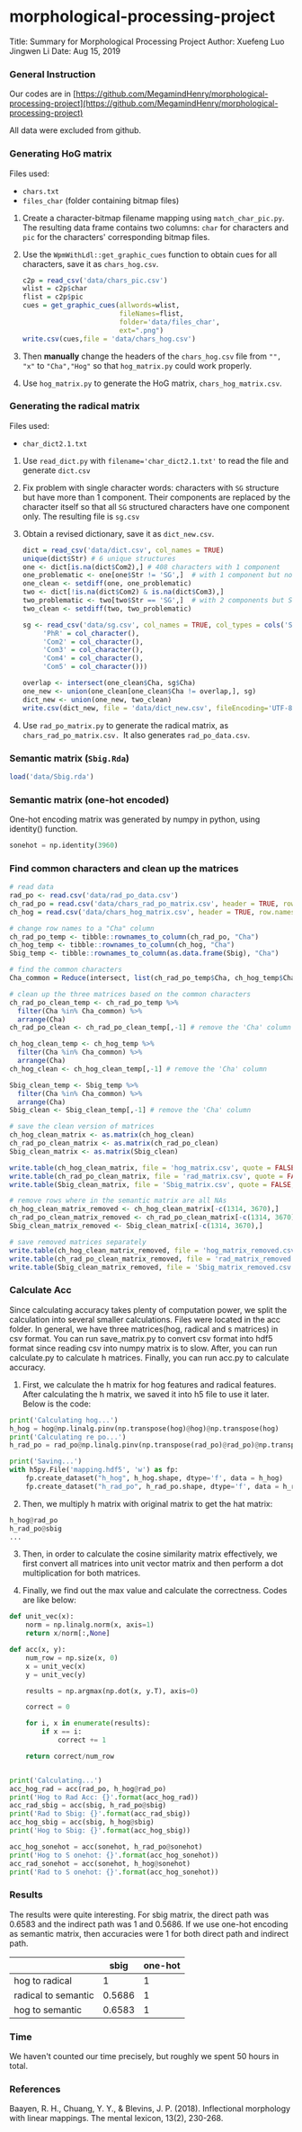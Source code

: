 # morphological-processing-project
Title:	Summary for Morphological Processing Project 
Author: Xuefeng Luo
		Jingwen Li
Date:	Aug 15, 2019

### General Instruction

Our codes are in [https://github.com/MegamindHenry/morphological-processing-project](https://github.com/MegamindHenry/morphological-processing-project)

All data were excluded from github.


###  Generating HoG matrix

Files used:

- `chars.txt`
- `files_char` (folder containing bitmap files)

1. Create a character-bitmap filename mapping using `match_char_pic.py`. The resulting data frame contains two columns: `char` for characters and `pic` for the characters' corresponding bitmap files.

2. Use the `WpmWithLdl::get_graphic_cues` function to obtain cues for all characters, save it as `chars_hog.csv`.

   ```R
   c2p = read_csv('data/chars_pic.csv')
   wlist = c2p$char
   flist = c2p$pic
   cues = get_graphic_cues(allwords=wlist,
                           fileNames=flist,
                           folder='data/files_char',
                           ext=".png")
   write.csv(cues,file = 'data/chars_hog.csv')
   ```

3.  Then **manually** change the headers of the `chars_hog.csv` file from `"", "x"` to `"Cha","Hog"` so that `hog_matrix.py` could work properly.

4.  Use `hog_matrix.py` to generate the HoG matrix,  `chars_hog_matrix.csv`.



### Generating the radical matrix

Files used:

- `char_dict2.1.txt`

1.  Use `read_dict.py`  with `filename='char_dict2.1.txt'`  to read the file and generate `dict.csv`

2.  Fix problem with single character words: characters with `SG` structure but have more than 1 component. Their components are replaced by the character itself so that all `SG` structured characters have one component only. The resulting file is `sg.csv`

3. Obtain a revised dictionary, save it as `dict_new.csv`.

   ```R
   dict = read_csv('data/dict.csv', col_names = TRUE)
   unique(dict$Str) # 6 unique structures 
   one <- dict[is.na(dict$Com2),] # 408 characters with 1 component
   one_problematic <- one[one$Str != 'SG',]  # with 1 component but not SG structure
   one_clean <- setdiff(one, one_problematic)
   two <- dict[!is.na(dict$Com2) & is.na(dict$Com3),]
   two_problematic <- two[two$Str == 'SG',]  # with 2 components but SG structure
   two_clean <- setdiff(two, two_problematic)
   
   sg <- read_csv('data/sg.csv', col_names = TRUE, col_types = cols('SeR'=col_character(),
        'PhR' = col_character(),
        'Com2' = col_character(),
        'Com3' = col_character(),
        'Com4' = col_character(),
        'Com5' = col_character()))
   
   overlap <- intersect(one_clean$Cha, sg$Cha)
   one_new <- union(one_clean[one_clean$Cha != overlap,], sg)
   dict_new <- union(one_new, two_clean)
   write.csv(dict_new, file = 'data/dict_new.csv', fileEncoding='UTF-8', row.names = FALSE, quote = FALSE)
   ```

4. Use `rad_po_matrix.py` to generate the radical matrix, as `chars_rad_po_matrix.csv. `It also generates `rad_po_data.csv`. 

### Semantic matrix (`Sbig.Rda`)

```R
load('data/Sbig.rda')
```



### Semantic matrix (one-hot encoded)

One-hot encoding matrix was generated by numpy in python, using identity() function.

```python
sonehot = np.identity(3960)
```



### Find common characters and clean up the matrices

```R
# read data
rad_po <- read.csv('data/rad_po_data.csv')
ch_rad_po = read.csv('data/chars_rad_po_matrix.csv', header = TRUE, row.names = 1)
ch_hog = read.csv('data/chars_hog_matrix.csv', header = TRUE, row.names = 1)

# change row names to a "Cha" column
ch_rad_po_temp <- tibble::rownames_to_column(ch_rad_po, "Cha")
ch_hog_temp <- tibble::rownames_to_column(ch_hog, "Cha")
Sbig_temp <- tibble::rownames_to_column(as.data.frame(Sbig), "Cha")

# find the common characters
Cha_common = Reduce(intersect, list(ch_rad_po_temp$Cha, ch_hog_temp$Cha,Sbig_temp$Cha))

# clean up the three matrices based on the common characters
ch_rad_po_clean_temp <- ch_rad_po_temp %>%
  filter(Cha %in% Cha_common) %>%
  arrange(Cha)
ch_rad_po_clean <- ch_rad_po_clean_temp[,-1] # remove the 'Cha' column

ch_hog_clean_temp <- ch_hog_temp %>%
  filter(Cha %in% Cha_common) %>%
  arrange(Cha)
ch_hog_clean <- ch_hog_clean_temp[,-1] # remove the 'Cha' column

Sbig_clean_temp <- Sbig_temp %>%
  filter(Cha %in% Cha_common) %>%
  arrange(Cha)
Sbig_clean <- Sbig_clean_temp[,-1] # remove the 'Cha' column

# save the clean version of matrices
ch_hog_clean_matrix <- as.matrix(ch_hog_clean)
ch_rad_po_clean_matrix <- as.matrix(ch_rad_po_clean)
Sbig_clean_matrix <- as.matrix(Sbig_clean)

write.table(ch_hog_clean_matrix, file = 'hog_matrix.csv', quote = FALSE, sep = ",", row.names = FALSE, col.names = FALSE, fileEncoding = "UTF-8")
write.table(ch_rad_po_clean_matrix, file = 'rad_matrix.csv', quote = FALSE, sep = ",", row.names = FALSE, col.names = FALSE, fileEncoding = "UTF-8")
write.table(Sbig_clean_matrix, file = 'Sbig_matrix.csv', quote = FALSE, sep = ",", row.names = FALSE, col.names = FALSE, fileEncoding = "UTF-8")

# remove rows where in the semantic matrix are all NAs
ch_hog_clean_matrix_removed <- ch_hog_clean_matrix[-c(1314, 3670),]
ch_rad_po_clean_matrix_removed <- ch_rad_po_clean_matrix[-c(1314, 3670),]
Sbig_clean_matrix_removed <- Sbig_clean_matrix[-c(1314, 3670),]

# save removed matrices separately
write.table(ch_hog_clean_matrix_removed, file = 'hog_matrix_removed.csv', quote = FALSE, sep = ",", row.names = FALSE, col.names = FALSE, fileEncoding = "UTF-8")
write.table(ch_rad_po_clean_matrix_removed, file = 'rad_matrix_removed.csv', quote = FALSE, sep = ",", row.names = FALSE, col.names = FALSE, fileEncoding = "UTF-8")
write.table(Sbig_clean_matrix_removed, file = 'Sbig_matrix_removed.csv', quote = FALSE, sep = ",", row.names = FALSE, col.names = FALSE, fileEncoding = "UTF-8")
```



### Calculate Acc

Since calculating accuracy takes plenty of computation power, we split the calculation into several smaller calculations. Files were located in the acc folder. In general, we have three matrices(hog, radical and s matrices) in csv format. You can run save_matrix.py to convert csv format into hdf5 format since reading csv into numpy matrix is to slow. After, you can run calculate.py to calculate h matrices. Finally, you can run acc.py to calculate accuracy.


1. First, we calculate the h matrix for hog features and radical features. After calculating the h matrix, we saved it into h5 file to use it later. Below is the code:

```python
print('Calculating hog...')
h_hog = hog@np.linalg.pinv(np.transpose(hog)@hog)@np.transpose(hog)
print('Calculating re po...')
h_rad_po = rad_po@np.linalg.pinv(np.transpose(rad_po)@rad_po)@np.transpose(rad_po)

print('Saving...')
with h5py.File('mapping.hdf5', 'w') as fp:
	fp.create_dataset("h_hog", h_hog.shape, dtype='f', data = h_hog)
	fp.create_dataset("h_rad_po", h_rad_po.shape, dtype='f', data = h_rad_po)
```

2. Then, we multiply h matrix with original matrix to get the hat matrix:
```python
h_hog@rad_po
h_rad_po@sbig
...
```

3. Then, in order to calculate the cosine similarity matrix effectively, we first convert all matrices into unit vector matrix and then perform a dot multiplication for both matrices.

4. Finally, we find out the max value and calculate the correctness. Codes are like below:


```python
def unit_vec(x):
	norm = np.linalg.norm(x, axis=1)
	return x/norm[:,None]

def acc(x, y):
	num_row = np.size(x, 0)
	x = unit_vec(x)
	y = unit_vec(y)

	results = np.argmax(np.dot(x, y.T), axis=0)

	correct = 0

	for i, x in enumerate(results):
		if x == i:
			correct += 1

	return correct/num_row


print('Calculating...')
acc_hog_rad = acc(rad_po, h_hog@rad_po)
print('Hog to Rad Acc: {}'.format(acc_hog_rad))
acc_rad_sbig = acc(sbig, h_rad_po@sbig)
print('Rad to Sbig: {}'.format(acc_rad_sbig))
acc_hog_sbig = acc(sbig, h_hog@sbig)
print('Hog to Sbig: {}'.format(acc_hog_sbig))

acc_hog_sonehot = acc(sonehot, h_rad_po@sonehot)
print('Hog to S onehot: {}'.format(acc_hog_sonehot))
acc_rad_sonehot = acc(sonehot, h_hog@sonehot)
print('Rad to S onehot: {}'.format(acc_hog_sonehot))
```

### Results

The results were quite interesting. For sbig matrix, the direct path was 0.6583 and the indirect path was 1 and 0.5686. If we use one-hot encoding as semantic matrix, then accuracies were 1 for both direct path and indirect path.

|                     | sbig   | one-hot |
|---------------------|--------|---------|
| hog to radical      | 1      | 1       |
| radical to semantic | 0.5686 | 1       |
| hog to semantic     | 0.6583 | 1       |

### Time

We haven't counted our time precisely, but roughly we spent 50 hours in total.

### References

Baayen, R. H., Chuang, Y. Y., & Blevins, J. P. (2018). Inflectional morphology with linear mappings. The mental lexicon, 13(2), 230-268.


